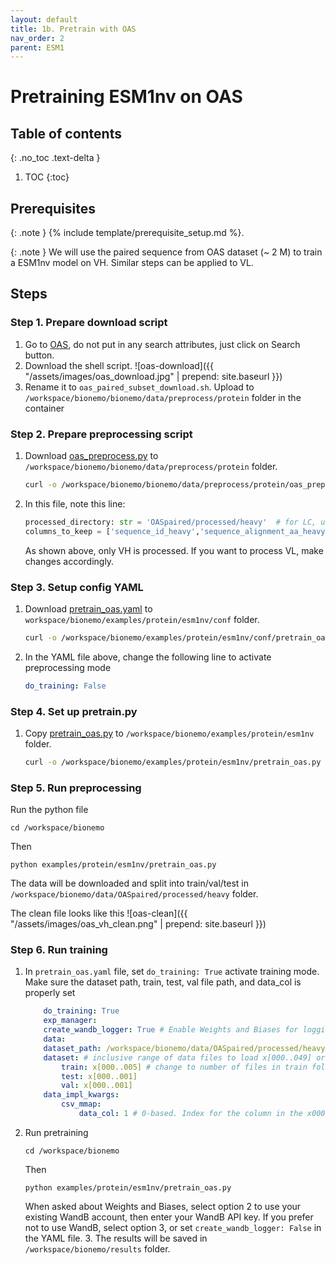 ```yaml
---
layout: default
title: 1b. Pretrain with OAS
nav_order: 2
parent: ESM1
---
```

# Pretraining ESM1nv on OAS

## Table of contents
{: .no_toc .text-delta }

1. TOC
{:toc}




## Prerequisites

{: .note }
{% include template/prerequisite_setup.md %}. 

{: .note }
We will use the paired sequence from OAS dataset (~ 2 M) to train a ESM1nv model on VH. Similar steps can be applied to VL. 


## Steps

### Step 1. Prepare download script
1. Go to [OAS](https://opig.stats.ox.ac.uk/webapps/oas/oas_paired/), do not put in any search attributes, just click on Search button. 
2. Download the shell script. 
![oas-download]({{ "/assets/images/oas_download.jpg" | prepend: site.baseurl }})
3. Rename it to `oas_paired_subset_download.sh`. Upload to `/workspace/bionemo/bionemo/data/preprocess/protein` folder in the container

### Step 2. Prepare preprocessing script
1. Download [oas_preprocess.py](https://github.com/xinyu-dev/bionemo-demo/blob/main/scripts/pretrain_esm1nv_oas/oas_preprocess.py) to `/workspace/bionemo/bionemo/data/preprocess/protein` folder.
	```bash
	curl -o /workspace/bionemo/bionemo/data/preprocess/protein/oas_preprocess.py https://raw.githubusercontent.com/xinyu-dev/bionemo-demo/main/scripts/pretrain_esm1nv_oas/oas_preprocess.py
	```
2. In this file, note this line: 
	```python
	processed_directory: str = 'OASpaired/processed/heavy'  # for LC, use OASpaired/processed/light
	columns_to_keep = ['sequence_id_heavy','sequence_alignment_aa_heavy']  # for LC, use sequence_id_light, sequence_alignment_aa_light
	```
	As shown above, only VH is processed. If you want to process VL, make changes accordingly. 

### Step 3. Setup config YAML
1. Download [pretrain_oas.yaml](https://github.com/xinyu-dev/bionemo-demo/blob/main/scripts/pretrain_esm1nv_oas/pretrain_oas.yaml) to `workspace/bionemo/examples/protein/esm1nv/conf` folder.
	```bash
	curl -o /workspace/bionemo/examples/protein/esm1nv/conf/pretrain_oas.yaml https://raw.githubusercontent.com/xinyu-dev/bionemo-demo/main/scripts/pretrain_esm1nv_oas/pretrain_oas.yaml
	```
2. In the YAML file above, change the following line to activate preprocessing mode
	```yaml
	do_training: False
	```

### Step 4. Set up pretrain.py
1. Copy [pretrain_oas.py](https://github.com/xinyu-dev/bionemo-demo/blob/main/scripts/pretrain_esm1nv_oas/pretrain_oas.py) to `/workspace/bionemo/examples/protein/esm1nv` folder. 
	```bash
	curl -o /workspace/bionemo/examples/protein/esm1nv/pretrain_oas.py https://raw.githubusercontent.com/xinyu-dev/bionemo-demo/main/scripts/pretrain_esm1nv_oas/pretrain_oas.py
	```


### Step 5. Run preprocessing
Run the python file
```shell
cd /workspace/bionemo
```
Then
```shell
python examples/protein/esm1nv/pretrain_oas.py
```
The data will be downloaded and split into train/val/test in `/workspace/bionemo/data/OASpaired/processed/heavy` folder.

The clean file looks like this
![oas-clean]({{ "/assets/images/oas_vh_clean.png" | prepend: site.baseurl }})


### Step 6. Run training
1. In `pretrain_oas.yaml` file, set `do_training: True` activate training mode. Make sure the dataset path, train, test, val file path, and data_col is properly set
	```yaml
		do_training: True
		exp_manager:
		create_wandb_logger: True # Enable Weights and Biases for logging
		data:  
		dataset_path: /workspace/bionemo/data/OASpaired/processed/heavy # parent directory for data, contains train / val / test folders. Needs to be writeable for index creation.  
		dataset: # inclusive range of data files to load x[000..049] or can a single file, e.g. x000  
			train: x[000..005] # change to number of files in train folder. Using 005 for demo purpose only
			test: x[000..001]
			val: x[000..001]
		data_impl_kwargs:
			csv_mmap:
				data_col: 1 # 0-based. Index for the column in the x000.csv file that has the protein sequence
	```
2. Run pretraining
	```shell
	cd /workspace/bionemo
	```
	Then
	```shell
	python examples/protein/esm1nv/pretrain_oas.py
	```
	When asked about Weights and Biases, select option 2 to use your existing WandB account, then enter your WandB API key. If you prefer not to use WandB, select option 3, or set `create_wandb_logger: False` in the YAML file.
	3. The results will be saved in `/workspace/bionemo/results` folder.
